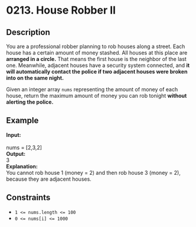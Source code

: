 # 0213. House Robber II

## Description

You are a professional robber planning to rob houses along a street. Each house has a certain amount of money stashed. All houses at this place are **arranged in a circle.** That means the first house is the neighbor of the last one. Meanwhile, adjacent houses have a security system connected, and **it will automatically contact the police if two adjacent houses were broken into on the same night.**

Given an integer array `nums` representing the amount of money of each house, return the maximum amount of money you can rob tonight **without alerting the police.**

## Example

**Input:**  
<br>
nums = [2,3,2]
<br>
**Output:**
<br>
3
<br>
**Explanation:**
<br>
You cannot rob house 1 (money = 2) and then rob house 3 (money = 2), because they are adjacent houses.

## Constraints

- `1 <= nums.length <= 100`
- `0 <= nums[i] <= 1000`

